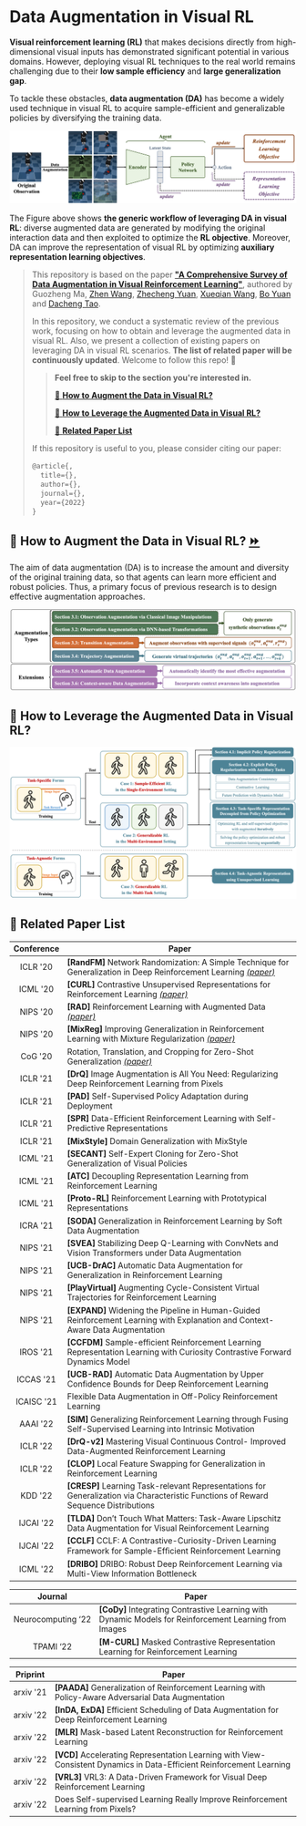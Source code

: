 # Data Augmentation in Visual RL

**Visual reinforcement learning (RL)** that makes decisions directly from high-dimensional visual inputs has demonstrated significant potential in various domains. However, deploying visual RL techniques to the real world remains challenging due to their **low sample efficiency** and **large generalization gap**. 

To tackle these obstacles, **data augmentation (DA)** has become a widely used technique in visual RL to acquire sample-efficient and generalizable policies by diversifying the training data.

![DA in visual RL](https://github.com/Guozheng-Ma/DA-in-visualRL/blob/c6057fb0b4c6461e2c122c60403aab21479b689e/Image/DA%20in%20visual%20RL.png)

The Figure above shows **the generic workflow of leveraging DA in visual RL**: diverse augmented data are generated by modifying the original interaction data and then exploited to optimize the **RL objective**. Moreover, DA can improve the representation of visual RL by optimizing **auxiliary representation learning objectives**.

> This repository is based on the paper [**"A Comprehensive Survey of Data Augmentation in Visual Reinforcement Learning"**](), authored by Guozheng Ma, [Zhen Wang](https://zhenwang.site/), [Zhecheng Yuan](), [Xueqian Wang](https://scholar.google.com/citations?user=h9dN_ykAAAAJ&hl=zh-CN), [Bo Yuan](https://scholar.google.com/citations?hl=zh-CN&user=FMiooBoAAAAJ) and [Dacheng Tao](https://scholar.google.com/citations?user=RwlJNLcAAAAJ&hl=zh-CN).
> 
> In this repository, we conduct a systematic review of the previous work, focusing on how to obtain and leverage the augmented data in visual RL.
> Also, we present a collection of existing papers on leveraging DA in visual RL scenarios.
> **The list of related paper will be continuously updated**.
> Welcome to follow this repo! :bookmark:
> 
>>**Feel free to skip to the section you're interested in.**
>>
>>[:round_pushpin: **How to Augment the Data in Visual RL?**](#1)
>>
>>[:triangular_flag_on_post: **How to Leverage the Augmented Data in Visual RL?**](#2)
>>
>>[:page_facing_up: **Related Paper List**](#3)
>
>If this repository is useful to you, please consider citing our paper:
>```
>@article{,
>   title={},
>   author={},
>   journal={},
>   year={2022}
>}
>```


<div id="1" >

## :round_pushpin: How to Augment the Data in Visual RL? [:fast_forward:](How_to_Augment.md)
  

The aim of data augmentation (DA) is to increase the amount and diversity of the original training data, so that agents can learn more efficient and robust policies. Thus, a primary focus of previous research is to design effective augmentation approaches.  

![How to Augment the Data in Visual RL?](https://github.com/Guozheng-Ma/DA-in-visualRL/blob/eec9c1566047dfc9e35d45d8fb0018c190ba2e9d/Image/How%20To%20Aug%20the%20data.png)

<div id="2" >

## :triangular_flag_on_post: How to Leverage the Augmented Data in Visual RL?

 

![How to Leverage the Augmented Data in Visual RL?](https://github.com/Guozheng-Ma/DA-in-visualRL/blob/ad52aed2af3bb78d4929f9ede19c05ae259bcae7/Image/How%20to%20Leverage%20the%20Augmented%20Data.png)

<div id="3" >

## :page_facing_up: Related Paper List 

|  Conference  | Paper  |
|  :----:  | ----  |
| ICLR '20 | **[RandFM]** Network Randomization: A Simple Technique for Generalization in Deep Reinforcement Learning [*(paper)*](http://proceedings.mlr.press/v119/laskin20a.html) |
| ICML '20 | **[CURL]** Contrastive Unsupervised Representations for Reinforcement Learning [*(paper)*](https://ieeexplore.ieee.org/abstract/document/9231907)|
| NIPS '20 | **[RAD]** Reinforcement Learning with Augmented Data [*(paper)*](https://ieeexplore.ieee.org/abstract/document/9231907)|
| NIPS '20 | **[MixReg]** Improving Generalization in Reinforcement Learning with Mixture Regularization [*(paper)*](https://ieeexplore.ieee.org/abstract/document/9231907)|
| CoG '20 | Rotation, Translation, and Cropping for Zero-Shot Generalization [*(paper)*](https://ieeexplore.ieee.org/abstract/document/9231907) |
| ICLR '21 | **[DrQ]** Image Augmentation is All You Need: Regularizing Deep Reinforcement Learning from Pixels |
| ICLR '21 | **[PAD]** Self-Supervised Policy Adaptation during Deployment |
| ICLR '21 | **[SPR]** Data-Efficient Reinforcement Learning with Self-Predictive Representations |
| ICLR '21 | **[MixStyle]** Domain Generalization with MixStyle |
| ICML '21 | **[SECANT]** Self-Expert Cloning for Zero-Shot Generalization of Visual Policies |
| ICML '21 | **[ATC]** Decoupling Representation Learning from Reinforcement Learning |
| ICML '21 | **[Proto-RL]** Reinforcement Learning with Prototypical Representations |
| ICRA '21 | **[SODA]** Generalization in Reinforcement Learning by Soft Data Augmentation |
| NIPS '21 | **[SVEA]** Stabilizing Deep Q-Learning with ConvNets and Vision Transformers under Data Augmentation |
| NIPS '21 | **[UCB-DrAC]** Automatic Data Augmentation for Generalization in Reinforcement Learning |
| NIPS '21 | **[PlayVirtual]** Augmenting Cycle-Consistent Virtual Trajectories for Reinforcement Learning |
| NIPS '21 | **[EXPAND]** Widening the Pipeline in Human-Guided Reinforcement Learning with Explanation and Context-Aware Data Augmentation |
| IROS '21 | **[CCFDM]** Sample-efficient Reinforcement Learning Representation Learning with Curiosity Contrastive Forward Dynamics Model |
| ICCAS '21 | **[UCB-RAD]** Automatic Data Augmentation by Upper Confidence Bounds for Deep Reinforcement Learning |
| ICAISC '21 | Flexible Data Augmentation in Off-Policy Reinforcement Learning |
| AAAI '22 | **[SIM]** Generalizing Reinforcement Learning through Fusing Self-Supervised Learning into Intrinsic Motivation |
| ICLR '22 | **[DrQ-v2]** Mastering Visual Continuous Control- Improved Data-Augmented Reinforcement Learning |
| ICLR '22 | **[CLOP]** Local Feature Swapping for Generalization in Reinforcement Learning |
| KDD '22 | **[CRESP]** Learning Task-relevant Representations for Generalization via Characteristic Functions of Reward Sequence Distributions |
| IJCAI '22 | **[TLDA]** Don’t Touch What Matters: Task-Aware Lipschitz Data Augmentation for Visual Reinforcement Learning |
| IJCAI '22 | **[CCLF]** CCLF: A Contrastive-Curiosity-Driven Learning Framework for Sample-Efﬁcient Reinforcement Learning |
| ICML '22 | **[DRIBO]** DRIBO: Robust Deep Reinforcement Learning via Multi-View Information Bottleneck |


|  Journal   | Paper  |
|  :----:  | ----  |
| Neurocomputing&nbsp;‘22 | **[CoDy]** Integrating Contrastive Learning with Dynamic Models for Reinforcement Learning from Images |
| TPAMI ‘22 | **[M-CURL]** Masked Contrastive Representation Learning for Reinforcement Learning |


|  Priprint   | Paper  |
|  :----:  | ----  |
|  arxiv&nbsp;'21 | **[PAADA]** Generalization of Reinforcement Learning with Policy-Aware Adversarial Data Augmentation  |
|  arxiv&nbsp;'22 | **[InDA, ExDA]** Efficient Scheduling of Data Augmentation for Deep Reinforcement Learning  |
|  arxiv '22 | **[MLR]** Mask-based Latent Reconstruction for Reinforcement Learning  |
|  arxiv '22 | **[VCD]** Accelerating Representation Learning with View-Consistent Dynamics in Data-Efficient Reinforcement Learning  |
|  arxiv '22 | **[VRL3]** VRL3: A Data-Driven Framework for Visual Deep Reinforcement Learning  |
|  arxiv '22 | Does Self-supervised Learning Really Improve Reinforcement Learning from Pixels?  |



